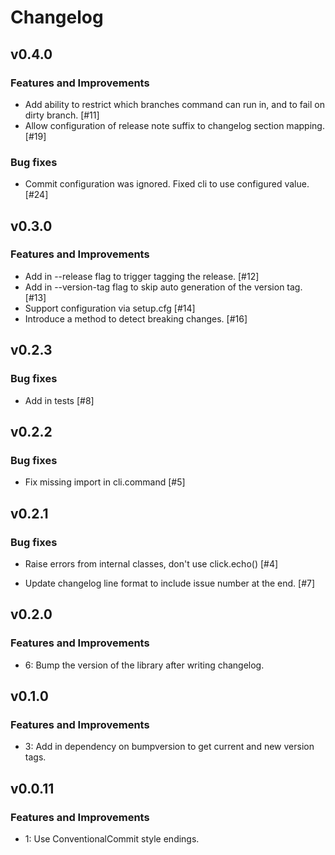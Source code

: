 # Changelog

## v0.4.0

### Features and Improvements

- Add ability to restrict which branches command can run in, and to fail on dirty branch. [#11]
- Allow configuration of release note suffix to changelog section mapping. [#19]

### Bug fixes

- Commit configuration was ignored. Fixed cli to use configured value. [#24]

## v0.3.0

### Features and Improvements

- Add in --release flag to trigger tagging the release. [#12]
- Add in --version-tag flag to skip auto generation of the version tag. [#13]
- Support configuration via setup.cfg [#14]
- Introduce a method to detect breaking changes. [#16]

## v0.2.3

### Bug fixes

- Add in tests [#8]

## v0.2.2

### Bug fixes

- Fix missing import in cli.command [#5]

## v0.2.1

### Bug fixes

- Raise errors from internal classes, don't use click.echo() [#4]

- Update changelog line format to include issue number at the end. [#7]

## v0.2.0

### Features and Improvements

- 6: Bump the version of the library after writing changelog.

## v0.1.0

### Features and Improvements

- 3: Add in dependency on bumpversion to get current and new version tags.

## v0.0.11

### Features and Improvements

- 1: Use ConventionalCommit style endings.
